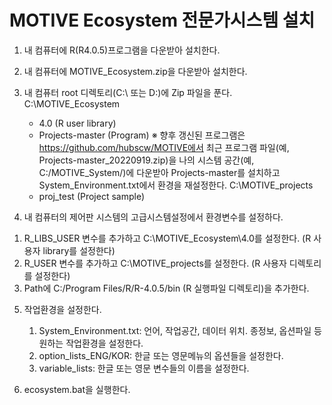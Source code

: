 # MOTIVE Ecosystem 전문가시스템 설치

1. 내 컴퓨터에 R(R4.0.5)프로그램을 다운받아 설치한다.

2. 내 컴퓨터에 MOTIVE_Ecosystem.zip을 다운받아 설치한다.

3. 내 컴퓨터 root 디렉토리(C:\ 또는 D:\)에 Zip 파일을 푼다.
  C:\MOTIVE_Ecosystem
	  - 4.0 (R user library)
	  - Projects-master (Program)
	  ※ 향후 갱신된 프로그램은 https://github.com/hubscw/MOTIVE에서 최근 프로그램 파일(예, Projects-master_20220919.zip)을 나의 시스템 공간(예, C:/MOTIVE_System/)에 다운받아 Projects-master를 설치하고 System_Environment.txt에서 환경을 재설정한다.
  C:\MOTIVE_projects
	  - proj_test (Project sample)

4. 내 컴퓨터의 제어판 시스템의 고급시스템설정에서 환경변수를 설정하다.
  1) R_LIBS_USER 변수를 추가하고 C:\MOTIVE_Ecosystem\4.0를 설정한다.
	   (R 사용자 library를 설정한다)
  2) R_USER 변수를 추가하고 C:\MOTIVE_projects를 설정한다.
	   (R 사용자 디렉토리를 설정한다)
  3) Path에 C:/Program Files/R/R-4.0.5/bin (R 실행파일 디렉토리)을 추가한다.

5. 작업환경을 설정한다.
   1) System_Environment.txt: 언어, 작업공간, 데이터 위치. 종정보, 옵션파일 등 원하는 작업환경을 설정한다.
   2) option_lists_ENG/KOR: 한글 또는 영문메뉴의 옵션들을 설정한다. 
   3) variable_lists: 한글 또는 영문 변수들의 이름을 설정한다.
   
6. ecosystem.bat을 실행한다.
